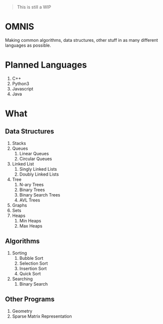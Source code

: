 > This is still a WIP
# OMNIS
Making common algorithms, data structures, other stuff in as many different languages as possible.
# Planned Languages
1. C++
2. Python3
3. Javascript
4. Java
# What
## Data Structures
1. Stacks
2. Queues
    1. Linear Queues
    2. Circular Queues
3. Linked List
    1. Singly Linked Lists
    2. Doubly Linked Lists
4. Tree
    1. N-ary Trees
    2. Binary Trees
    3. Binary Search Trees
    4. AVL Trees
5. Graphs
6. Sets
7. Heaps
    1. Min Heaps
    2. Max Heaps
## Algorithms
1. Sorting
    1. Bubble Sort
    2. Selection Sort
    3. Insertion Sort
    4. Quick Sort
2. Searching
    1. Binary Search
## Other Programs
1. Geometry
2. Sparse Matrix Representation
